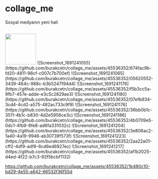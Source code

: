 # collage_me

Sosyal medyanın yeni hali

## 

<img src="[https://github.com/favicon.ico](https://github.com/burakcetn/collage_me/assets/45536352/674fac9b-fd20-4811-98cf-c007c7b700ef)" width="100">
![Screenshot_1691241055](https://github.com/burakcetn/collage_me/assets/45536352/674fac9b-fd20-4811-98cf-c007c7b700ef)
![Screenshot_1691241065](https://github.com/burakcetn/collage_me/assets/45536352/05620552-3439-464c-988c-b3b5247f94d4)
![Screenshot_1691241176](https://github.com/burakcetn/collage_me/assets/45536352/f5b3cc5a-9fb7-457e-adde-e3c5c2829ae3)
![Screenshot_1691241180](https://github.com/burakcetn/collage_me/assets/45536352/07efb934-3cd4-4cd2-a575-482ac733c9f9)
![Screenshot_1691241176](https://github.com/burakcetn/collage_me/assets/45536352/36bb0b1c-3511-4b1c-b830-4d2e5956ce3c)
![Screenshot_1691241186](https://github.com/burakcetn/collage_me/assets/45536352/4b0709e5-0dc1-4fb9-8fe8-ad6fa331032c)
![Screenshot_1691241204](https://github.com/burakcetn/collage_me/assets/45536352/3e806ac2-1a40-4a19-9946-ab30739f573f)
![Screenshot_1691241223](https://github.com/burakcetn/collage_me/assets/45536352/2aa22a01-cff2-4df9-adf8-6cd6ed6927ec)
![Screenshot_1691241217](https://github.com/burakcetn/collage_me/assets/45536352/af1b2025-d4ed-4f22-b7c3-92f5bcbf1132)


https://github.com/burakcetn/collage_me/assets/45536352/1b480c10-bd29-4e55-a642-66532f36f55d

